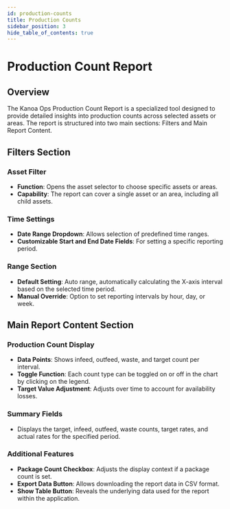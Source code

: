 ```yaml
---
id: production-counts
title: Production Counts
sidebar_position: 3
hide_table_of_contents: true
---
```


# Production Count Report

## Overview

The Kanoa Ops Production Count Report is a specialized tool designed to provide detailed insights into production counts across selected assets or areas. The report is structured into two main sections: Filters and Main Report Content.

## Filters Section

### Asset Filter
- **Function**: Opens the asset selector to choose specific assets or areas.
- **Capability**: The report can cover a single asset or an area, including all child assets.

### Time Settings
- **Date Range Dropdown**: Allows selection of predefined time ranges.
- **Customizable Start and End Date Fields**: For setting a specific reporting period.

### Range Section
- **Default Setting**: Auto range, automatically calculating the X-axis interval based on the selected time period.
- **Manual Override**: Option to set reporting intervals by hour, day, or week.

## Main Report Content Section

### Production Count Display
- **Data Points**: Shows infeed, outfeed, waste, and target count per interval.
- **Toggle Function**: Each count type can be toggled on or off in the chart by clicking on the legend.
- **Target Value Adjustment**: Adjusts over time to account for availability losses.

### Summary Fields
- Displays the target, infeed, outfeed, waste counts, target rates, and actual rates for the specified period.

### Additional Features
- **Package Count Checkbox**: Adjusts the display context if a package count is set.
- **Export Data Button**: Allows downloading the report data in CSV format.
- **Show Table Button**: Reveals the underlying data used for the report within the application.
